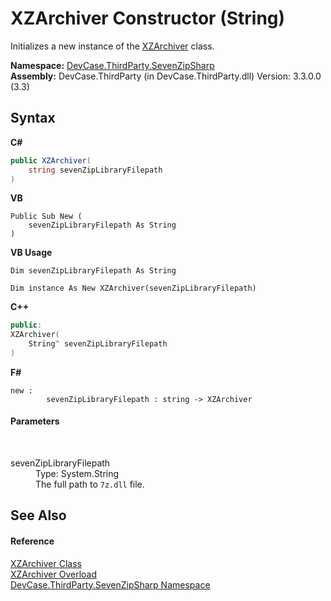 # XZArchiver Constructor (String)
 

Initializes a new instance of the <a href="T_DevCase_ThirdParty_SevenZipSharp_XZArchiver">XZArchiver</a> class.

**Namespace:**&nbsp;<a href="N_DevCase_ThirdParty_SevenZipSharp">DevCase.ThirdParty.SevenZipSharp</a><br />**Assembly:**&nbsp;DevCase.ThirdParty (in DevCase.ThirdParty.dll) Version: 3.3.0.0 (3.3)

## Syntax

**C#**<br />
``` C#
public XZArchiver(
	string sevenZipLibraryFilepath
)
```

**VB**<br />
``` VB
Public Sub New ( 
	sevenZipLibraryFilepath As String
)
```

**VB Usage**<br />
``` VB Usage
Dim sevenZipLibraryFilepath As String

Dim instance As New XZArchiver(sevenZipLibraryFilepath)
```

**C++**<br />
``` C++
public:
XZArchiver(
	String^ sevenZipLibraryFilepath
)
```

**F#**<br />
``` F#
new : 
        sevenZipLibraryFilepath : string -> XZArchiver
```


#### Parameters
&nbsp;<dl><dt>sevenZipLibraryFilepath</dt><dd>Type: System.String<br />The full path to `7z.dll` file.</dd></dl>

## See Also


#### Reference
<a href="T_DevCase_ThirdParty_SevenZipSharp_XZArchiver">XZArchiver Class</a><br /><a href="Overload_DevCase_ThirdParty_SevenZipSharp_XZArchiver__ctor">XZArchiver Overload</a><br /><a href="N_DevCase_ThirdParty_SevenZipSharp">DevCase.ThirdParty.SevenZipSharp Namespace</a><br />